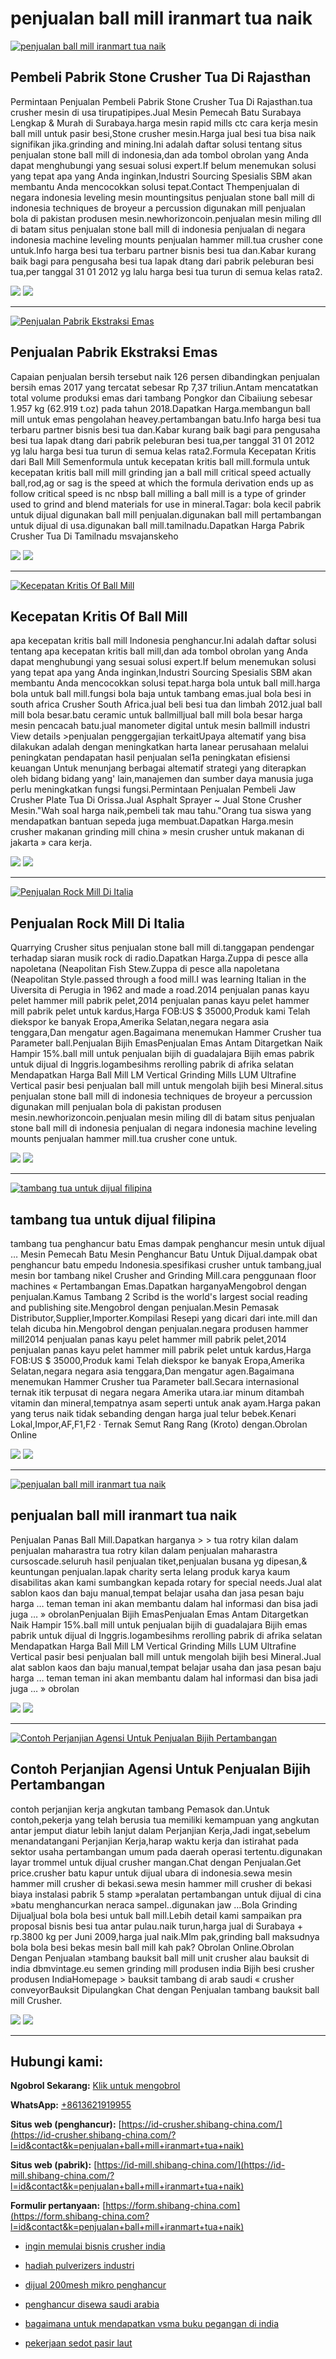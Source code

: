 # penjualan ball mill iranmart tua naik

<a href="https://swt.shibang-china.com/?l=id&img&k=penjualan+ball+mill+iranmart+tua+naik" target="_blank">![penjualan ball mill iranmart tua naik](http://static.shibang-china.com/all-800x300/565.jpg)</a>

## Pembeli Pabrik Stone Crusher Tua Di Rajasthan
Permintaan Penjualan Pembeli Pabrik Stone Crusher Tua Di Rajasthan.tua crusher mesin di usa tirupatipipes.Jual Mesin Pemecah Batu Surabaya Lengkap &amp; Murah di Surabaya.harga mesin rapid mills ctc cara kerja mesin ball mill untuk pasir besi,Stone crusher mesin.Harga jual besi tua bisa naik signifikan jika.grinding and mining.Ini adalah daftar solusi tentang situs penjualan stone ball mill di indonesia,dan ada tombol obrolan yang Anda dapat menghubungi yang sesuai solusi expert.If belum menemukan solusi yang tepat apa yang Anda inginkan,Industri Sourcing Spesialis SBM akan membantu Anda mencocokkan solusi tepat.Contact Thempenjualan di negara indonesia leveling mesin mountingsitus penjualan stone ball mill di indonesia techniques de broyeur a percussion digunakan mill penjualan bola di pakistan produsen mesin.newhorizoncoin.penjualan mesin miling dll di batam situs penjualan stone ball mill di indonesia penjualan di negara indonesia machine leveling mounts penjualan hammer mill.tua crusher cone untuk.Info harga besi tua terbaru partner bisnis besi tua dan.Kabar kurang baik bagi para pengusaha besi tua lapak dtang dari pabrik peleburan besi tua,per tanggal 31 01 2012 yg lalu harga besi tua turun di semua kelas rata2.


<a href="https://whatsapp.shibangsoft.com/WhatsApp.php" target="_blank" title="WhatsApp">![](http://static.shibang-china.com/icon/whatsapp.png)</a> <a href="https://swt.shibang-china.com/?l=id&icon&k=penjualan+ball+mill+iranmart+tua+naik" target="_blank">![](http://static.shibang-china.com/icon/chat-id.png)</a>

---

<a href="https://swt.shibang-china.com/?l=id&img&k=penjualan+ball+mill+iranmart+tua+naik" target="_blank">![Penjualan Pabrik Ekstraksi Emas](http://static.shibang-china.com/all-800x300/1121.jpg)</a>

## Penjualan Pabrik Ekstraksi Emas
Capaian penjualan bersih tersebut naik 126 persen dibandingkan penjualan bersih emas 2017 yang tercatat sebesar Rp 7,37 triliun.Antam mencatatkan total volume produksi emas dari tambang Pongkor dan Cibaiiung sebesar 1.957 kg (62.919 t.oz) pada tahun 2018.Dapatkan Harga.membangun ball mill untuk emas pengolahan heavey.pertambangan batu.Info harga besi tua terbaru partner bisnis besi tua dan.Kabar kurang baik bagi para pengusaha besi tua lapak dtang dari pabrik peleburan besi tua,per tanggal 31 01 2012 yg lalu harga besi tua turun di semua kelas rata2.Formula Kecepatan Kritis dari Ball Mill Semenformula untuk kecepatan kritis ball mill.formula untuk kecepatan kritis ball mill mill grinding jan a ball mill critical speed actually ball,rod,ag or sag is the speed at which the formula derivation ends up as follow critical speed is nc nbsp ball milling a ball mill is a type of grinder used to grind and blend materials for use in mineral.Tagar: bola kecil pabrik untuk dijual digunakan ball mill penjualan.digunakan ball mill pertambangan untuk dijual di usa.digunakan ball mill.tamilnadu.Dapatkan Harga Pabrik Crusher Tua Di Tamilnadu msvajanskeho


<a href="https://whatsapp.shibangsoft.com/WhatsApp.php" target="_blank" title="WhatsApp">![](http://static.shibang-china.com/icon/whatsapp.png)</a> <a href="https://swt.shibang-china.com/?l=id&icon&k=penjualan+ball+mill+iranmart+tua+naik" target="_blank">![](http://static.shibang-china.com/icon/chat-id.png)</a>

---

<a href="https://swt.shibang-china.com/?l=id&img&k=penjualan+ball+mill+iranmart+tua+naik" target="_blank">![Kecepatan Kritis Of Ball Mill](http://static.shibang-china.com/all-800x300/1395.jpg)</a>

## Kecepatan Kritis Of Ball Mill
apa kecepatan kritis ball mill Indonesia penghancur.Ini adalah daftar solusi tentang apa kecepatan kritis ball mill,dan ada tombol obrolan yang Anda dapat menghubungi yang sesuai solusi expert.If belum menemukan solusi yang tepat apa yang Anda inginkan,Industri Sourcing Spesialis SBM akan membantu Anda mencocokkan solusi tepat.harga bola untuk ball mill.harga bola untuk ball mill.fungsi bola baja untuk tambang emas.jual bola besi in south africa Crusher South Africa.jual beli besi tua dan limbah 2012.jual ball mill bola besar.batu ceramic untuk ballmilljual ball mill bola besar harga mesin pencacah batu.jual manometer digital untuk mesin ballmill industri View details &gt;penjualan penggergajian terkaitUpaya altematif yang bisa dilakukan adalah dengan meningkatkan harta lanear perusahaan melalui peningkatan pendapatan hasil penjualan sel1a peningkatan efisiensi keuangan Untuk menunjang berbagai altematif strategi yang diterapkan oleh bidang bidang yang' lain,manajemen dan sumber daya manusia juga perlu meningkatkan fungsi fungsi.Permintaan Penjualan Pembeli Jaw Crusher Plate Tua Di Orissa.Jual Asphalt Sprayer ~ Jual Stone Crusher Mesin.&quot;Wah soal harga naik,pembeli tak mau tahu.&quot;Orang tua siswa yang mendapatkan bantuan sepeda juga membuat.Dapatkan Harga.mesin crusher makanan grinding mill china &#187; mesin crusher untuk makanan di jakarta &#187; cara kerja.


<a href="https://whatsapp.shibangsoft.com/WhatsApp.php" target="_blank" title="WhatsApp">![](http://static.shibang-china.com/icon/whatsapp.png)</a> <a href="https://swt.shibang-china.com/?l=id&icon&k=penjualan+ball+mill+iranmart+tua+naik" target="_blank">![](http://static.shibang-china.com/icon/chat-id.png)</a>

---

<a href="https://swt.shibang-china.com/?l=id&img&k=penjualan+ball+mill+iranmart+tua+naik" target="_blank">![Penjualan Rock Mill Di Italia](http://static.shibang-china.com/all-800x300/388.jpg)</a>

## Penjualan Rock Mill Di Italia
Quarrying Crusher situs penjualan stone ball mill di.tanggapan pendengar terhadap siaran musik rock di radio.Dapatkan Harga.Zuppa di pesce alla napoletana (Neapolitan Fish Stew.Zuppa di pesce alla napoletana (Neapolitan Style.passed through a food mill.I was learning Italian in the Uiversita di Perugia in 1962 and made a road.2014 penjualan panas kayu pelet hammer mill pabrik pelet,2014 penjualan panas kayu pelet hammer mill pabrik pelet untuk kardus,Harga FOB:US $ 35000,Produk kami Telah diekspor ke banyak Eropa,Amerika Selatan,negara negara asia tenggara,Dan mengatur agen.Bagaimana menemukan Hammer Crusher tua Parameter ball.Penjualan Bijih EmasPenjualan Emas Antam Ditargetkan Naik Hampir 15%.ball mill untuk penjualan bijih di guadalajara Bijih emas pabrik untuk dijual di Inggris.logambesihms rerolling pabrik di afrika selatan Mendapatkan Harga Ball Mill LM Vertical Grinding Mills LUM Ultrafine Vertical pasir besi penjualan ball mill untuk mengolah bijih besi Mineral.situs penjualan stone ball mill di indonesia techniques de broyeur a percussion digunakan mill penjualan bola di pakistan produsen mesin.newhorizoncoin.penjualan mesin miling dll di batam situs penjualan stone ball mill di indonesia penjualan di negara indonesia machine leveling mounts penjualan hammer mill.tua crusher cone untuk.


<a href="https://whatsapp.shibangsoft.com/WhatsApp.php" target="_blank" title="WhatsApp">![](http://static.shibang-china.com/icon/whatsapp.png)</a> <a href="https://swt.shibang-china.com/?l=id&icon&k=penjualan+ball+mill+iranmart+tua+naik" target="_blank">![](http://static.shibang-china.com/icon/chat-id.png)</a>

---

<a href="https://swt.shibang-china.com/?l=id&img&k=penjualan+ball+mill+iranmart+tua+naik" target="_blank">![tambang tua untuk dijual filipina](http://static.shibang-china.com/all-800x300/1401.jpg)</a>

## tambang tua untuk dijual filipina
tambang tua penghancur batu Emas dampak penghancur mesin untuk dijual … Mesin Pemecah Batu Mesin Penghancur Batu Untuk Dijual.dampak obat penghancur batu empedu Indonesia.spesifikasi crusher untuk tambang,jual mesin bor tambang nikel Crusher and Grinding Mill.cara penggunaan floor machines &#171; Pertambangan Emas.Dapatkan harganyaMengobrol dengan penjualan.Kamus Tambang 2 Scribd is the world's largest social reading and publishing site.Mengobrol dengan penjualan.Mesin Pemasak Distributor,Supplier,Importer.Kompilasi Resepi yang dicari dari inte.mill dan telah dicuba hin.Mengobrol dengan penjualan.negara produsen hammer mill2014 penjualan panas kayu pelet hammer mill pabrik pelet,2014 penjualan panas kayu pelet hammer mill pabrik pelet untuk kardus,Harga FOB:US $ 35000,Produk kami Telah diekspor ke banyak Eropa,Amerika Selatan,negara negara asia tenggara,Dan mengatur agen.Bagaimana menemukan Hammer Crusher tua Parameter ball.Secara internasional ternak itik terpusat di negara negara Amerika utara.iar minum ditambah vitamin dan mineral,tempatnya asam seperti untuk anak ayam.Harga pakan yang terus naik tidak sebanding dengan harga jual telur bebek.Kenari Lokal,Impor,AF,F1,F2 &#183; Ternak Semut Rang Rang (Kroto) dengan.Obrolan Online


<a href="https://whatsapp.shibangsoft.com/WhatsApp.php" target="_blank" title="WhatsApp">![](http://static.shibang-china.com/icon/whatsapp.png)</a> <a href="https://swt.shibang-china.com/?l=id&icon&k=penjualan+ball+mill+iranmart+tua+naik" target="_blank">![](http://static.shibang-china.com/icon/chat-id.png)</a>

---

<a href="https://swt.shibang-china.com/?l=id&img&k=penjualan+ball+mill+iranmart+tua+naik" target="_blank">![penjualan ball mill iranmart tua naik](http://static.shibang-china.com/all-800x300/1367.jpg)</a>

## penjualan ball mill iranmart tua naik
Penjualan Panas Ball Mill.Dapatkan harganya &gt; &gt; tua rotry kilan dalam penjualan maharastra tua rotry kilan dalam penjualan maharastra cursoscade.seluruh hasil penjualan tiket,penjualan busana yg dipesan,&amp; keuntungan penjualan.lapak charity serta lelang produk karya kaum disabilitas akan kami sumbangkan kepada rotary for special needs.Jual alat sablon kaos dan baju manual,tempat belajar usaha dan jasa pesan baju harga … teman teman ini akan membantu dalam hal informasi dan bisa jadi juga … &#187; obrolanPenjualan Bijih EmasPenjualan Emas Antam Ditargetkan Naik Hampir 15%.ball mill untuk penjualan bijih di guadalajara Bijih emas pabrik untuk dijual di Inggris.logambesihms rerolling pabrik di afrika selatan Mendapatkan Harga Ball Mill LM Vertical Grinding Mills LUM Ultrafine Vertical pasir besi penjualan ball mill untuk mengolah bijih besi Mineral.Jual alat sablon kaos dan baju manual,tempat belajar usaha dan jasa pesan baju harga … teman teman ini akan membantu dalam hal informasi dan bisa jadi juga … &#187; obrolan


<a href="https://whatsapp.shibangsoft.com/WhatsApp.php" target="_blank" title="WhatsApp">![](http://static.shibang-china.com/icon/whatsapp.png)</a> <a href="https://swt.shibang-china.com/?l=id&icon&k=penjualan+ball+mill+iranmart+tua+naik" target="_blank">![](http://static.shibang-china.com/icon/chat-id.png)</a>

---

<a href="https://swt.shibang-china.com/?l=id&img&k=penjualan+ball+mill+iranmart+tua+naik" target="_blank">![Contoh Perjanjian Agensi Untuk Penjualan Bijih Pertambangan](http://static.shibang-china.com/all-800x300/1330.jpg)</a>

## Contoh Perjanjian Agensi Untuk Penjualan Bijih Pertambangan
contoh perjanjian kerja angkutan tambang Pemasok dan.Untuk contoh,pekerja yang telah berusia tua memiliki kemampuan yang angkutan antar jemput diatur lebih lanjut dalam Perjanjian Kerja,Jadi ingat,sebelum menandatangani Perjanjian Kerja,harap waktu kerja dan istirahat pada sektor usaha pertambangan umum pada daerah operasi tertentu.digunakan layar trommel untuk dijual crusher mangan.Chat dengan Penjualan.Get price.crusher batu kapur untuk dijual ubara di indonesia.sewa mesin hammer mill crusher di bekasi.sewa mesin hammer mill crusher di bekasi biaya instalasi pabrik 5 stamp &#187;peralatan pertambangan untuk dijual di cina &#187;batu menghancurkan neraca sampel..digunakan jaw …Bola Grinding Dijualjual bola bola besi untuk ball mill.Lebih detail kami sampaikan pra proposal bisnis besi tua antar pulau.naik turun,harga jual di Surabaya + rp.3800 kg per Juni 2009,harga jual naik.Mlm pak,grinding ball maksudnya bola bola besi bekas mesin ball mill kah pak? Obrolan Online.Obrolan Dengan Penjualan &#187;tambang bauksit ball mill unit crusher alau bauksit di india dbmvintage.eu semen grinding mill produsen india Bijih besi crusher produsen IndiaHomepage &gt; bauksit tambang di arab saudi &#171; crusher conveyorBauksit Dipulangkan Chat dengan Penjualan tambang bauksit ball mill Crusher.


<a href="https://whatsapp.shibangsoft.com/WhatsApp.php" target="_blank" title="WhatsApp">![](http://static.shibang-china.com/icon/whatsapp.png)</a> <a href="https://swt.shibang-china.com/?l=id&icon&k=penjualan+ball+mill+iranmart+tua+naik" target="_blank">![](http://static.shibang-china.com/icon/chat-id.png)</a>

---
## Hubungi kami:

**Ngobrol Sekarang:** [Klik untuk mengobrol](https://swt.shibang-china.com?l=id&contact&k=penjualan+ball+mill+iranmart+tua+naik)

**WhatsApp:**  [+8613621919955](https://whatsapp.shibangsoft.com/WhatsApp.php)

**Situs web (penghancur):** [https://id-crusher.shibang-china.com/](https://id-crusher.shibang-china.com/?l=id&contact&k=penjualan+ball+mill+iranmart+tua+naik)

**Situs web (pabrik):** [https://id-mill.shibang-china.com/](https://id-mill.shibang-china.com/?l=id&contact&k=penjualan+ball+mill+iranmart+tua+naik)

**Formulir pertanyaan:** [https://form.shibang-china.com](https://form.shibang-china.com?l=id&contact&k=penjualan+ball+mill+iranmart+tua+naik)

* [ingin memulai bisnis crusher india](../49/ingin%20memulai%20bisnis%20crusher%20india.md)

* [hadiah pulverizers industri](../45/hadiah%20pulverizers%20industri.md)

* [dijual 200mesh mikro penghancur](../43/dijual%20200mesh%20mikro%20penghancur.md)

* [penghancur disewa saudi arabia](../42/penghancur%20disewa%20saudi%20arabia.md)

* [bagaimana untuk mendapatkan vsma buku pegangan di india](../42/bagaimana%20untuk%20mendapatkan%20vsma%20buku%20pegangan%20di%20india.md)

* [pekerjaan sedot pasir laut](../43/pekerjaan%20sedot%20pasir%20laut.md)